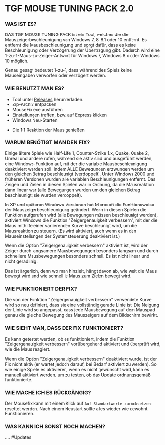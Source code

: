 # TGF MOUSE TUNING PACK 2.0

### WAS IST ES?

DAS TGF MOUSE TUNING PACK ist ein Tool, welches die die Mauszeigerbeschleunigung von Windows 7, 8, 8.1 oder 10 entfernt.
Es entfernt die Mausbeschleunigung und sorgt dafür, dass es keine Beschleunigung oder Verzögerung der Übertragung gibt.
Dadurch wird eine 1-zu-1-Maus-zu-Zeiger-Antwort für Windows 7, Windows 8.x oder Windows 10 möglich.

Genau gesagt bedeutet 1-zu-1, dass während des Spiels keine Mauseingaben verworfen oder verzögert werden.

### WIE BENUTZT MAN ES?

* Tool unter [Releases](https://github.com/MinersWin/TGF-MOUSE-TUNING-PACK-2.0/releases) herunterladen.
* Zip-Archiv entpacken
* MouseFix.exe ausführen
* Einstellungen treffen, bzw. auf Express klicken
* Windows Neu-Starten

- Die 1:1 Reaktion der Maus genießen

### WARUM BENÖTIGT MAN DEN FIX?

Einige ältere Spiele wie Half-Life 1, Counter-Strike 1.x, Quake, Quake 2, Unreal und andere rufen, während sie aktiv sind und ausgeführt werden, eine Windows-Funktion auf, mit der die variable Mausbeschleunigung deaktiviert werden soll, indem ALLE Bewegungen erzwungen werden um den gleichen Betrag beschleunigt (verdoppelt).
Unter Windows 2000 und früheren Versionen wurden alle variablen Beschleunigungen entfernt.
Das Zeigen und Zielen in diesen Spielen war in Ordnung, da die Mausreaktion dann linear war (alle Bewegungen wurden um den gleichen Betrag beschleunigt; sie wurden verdoppelt).

In XP und späteren Windows-Versionen hat Microsoft die Funktionsweise der Mauszeigerbeschleunigung geändert.
Wenn in diesen Spielen die Funktion aufgerufen wird (alle Bewegungen müssen beschleunigt werden), aktiviert Windows die Funktion "Zeigergenauigkeit verbessern", mit der die Maus mithilfe einer variierenden Kurve beschleunigt wird, um die Mausreaktion zu steuern. (Es wird aktiviert, auch wenn es in den Mauseinstellungen der Systemsteuerung deaktiviert ist.)

Wenn die Option "Zeigergenauigkeit verbessern" aktiviert ist, wird der Zeiger durch langsamere Mausbewegungen besonders langsam und durch schnellere Mausbewegungen besonders schnell. Es ist nicht linear und nicht geradlinig.

Das ist ärgerlich, denn wo man hinzielt, hängt davon ab, wie weit die Maus bewegt wird und wie schnell ie Maus zum Zielen bewegt wird.

### WIE FUNKTIONIERT DER FIX?

Die von der Funktion "Zeigergenauigkeit verbessern" verwendete Kurve wird so neu definiert, dass sie eine vollständig gerade Linie ist. Die Neigung der Linie wird so angepasst, dass jede Mausbewegung auf dem Mauspad genau die gleiche Bewegung des Mauszeigers auf dem Bildschirm bewirkt.

### WIE SIEHT MAN, DASS DER FIX FUNKTIONIERT?

Es kann getestet werden, ob es funktioniert, indem die Funktion "Zeigergenauigkeit verbessern" vorübergehend aktiviert und überprüft wird, wie die Maus reagiert.

Wenn die Option "Zeigergenauigkeit verbessern" deaktiviert wurde, ist der Fix nicht aktiv (er wartet jedoch darauf, bei Bedarf aktiviert zu werden).
So wie einige Spiele es aktivieren, wenn es nicht gewünscht wird, kann es manuell aktiviert werden, um zu testen, ob das Update ordnungsgemäß funktionierte.

### WIE MACHE ICH ES RÜCKGÄNGIG?

Der Mousefix kann mit einem Klick auf ```Auf Standartwerte zurücksetzen``` resettet werden.
Nach einem Neustart sollte alles wieder wie gewohnt Funktionieren.

### WAS KANN ICH SONST NOCH MACHEN?

.... #Updates
